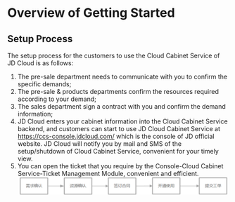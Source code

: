 # Overview of Getting Started
## Setup Process
The setup process for the customers to use the Cloud Cabinet Service of JD Cloud is as follows:
1. The pre-sale department needs to communicate with you to confirm the specific demands;
2. The pre-sale & products departments confirm the resources required according to your demand;
3. The sales department sign a contract with you and confirm the demand information;
4. JD Cloud enters your cabinet information into the Cloud Cabinet Service backend, and customers can start to use JD Cloud Cabinet Service at https://ccs-console.jdcloud.com/ which is the console of JD official website. JD Cloud will notify you by mail and SMS of the setup/shutdown of Cloud Cabinet Service, convenient for your timely view.
5. You can open the ticket that you require by the Console-Cloud Cabinet Service-Ticket Management Module, convenient and efficient.
![To view the setup process, click the link](https://github.com/jdcloudcom/cn/blob/cn-Cloud-Cabinet-Service/image/Hyper-Converged-IDC/Cloud-Cabinet-Service/CCS001.png)


